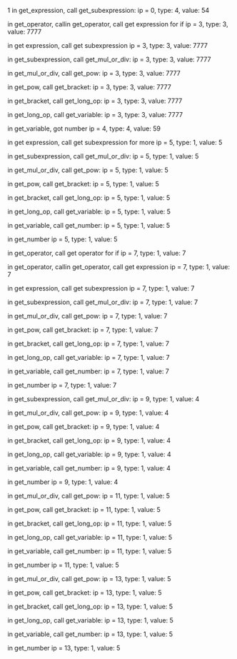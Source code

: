 1 in get_expression, call get_subexpression:   ip = 0, type: 4, value: 54


in get_operator, callin get_operator, call get expression for if   ip = 3, type: 3, value: 7777


in get expression, call get subexpression   ip = 3, type: 3, value: 7777


in get_subexpression, call get_mul_or_div:   ip = 3, type: 3, value: 7777


in get_mul_or_div, call get_pow:   ip = 3, type: 3, value: 7777


in get_pow, call get_bracket:   ip = 3, type: 3, value: 7777


in get_bracket, call get_long_op:   ip = 3, type: 3, value: 7777


in get_long_op, call get_variable:   ip = 3, type: 3, value: 7777


in get_variable, got number   ip = 4, type: 4, value: 59


in get expression, call get subexpression for more   ip = 5, type: 1, value: 5


in get_subexpression, call get_mul_or_div:   ip = 5, type: 1, value: 5


in get_mul_or_div, call get_pow:   ip = 5, type: 1, value: 5


in get_pow, call get_bracket:   ip = 5, type: 1, value: 5


in get_bracket, call get_long_op:   ip = 5, type: 1, value: 5


in get_long_op, call get_variable:   ip = 5, type: 1, value: 5


in get_variable, call get_number:   ip = 5, type: 1, value: 5


in get_number   ip = 5, type: 1, value: 5


in get_operator, call get operator for if   ip = 7, type: 1, value: 7


in get_operator, callin get_operator, call get expression   ip = 7, type: 1, value: 7


in get expression, call get subexpression   ip = 7, type: 1, value: 7


in get_subexpression, call get_mul_or_div:   ip = 7, type: 1, value: 7


in get_mul_or_div, call get_pow:   ip = 7, type: 1, value: 7


in get_pow, call get_bracket:   ip = 7, type: 1, value: 7


in get_bracket, call get_long_op:   ip = 7, type: 1, value: 7


in get_long_op, call get_variable:   ip = 7, type: 1, value: 7


in get_variable, call get_number:   ip = 7, type: 1, value: 7


in get_number   ip = 7, type: 1, value: 7


in get_subexpression, call get_mul_or_div:   ip = 9, type: 1, value: 4


in get_mul_or_div, call get_pow:   ip = 9, type: 1, value: 4


in get_pow, call get_bracket:   ip = 9, type: 1, value: 4


in get_bracket, call get_long_op:   ip = 9, type: 1, value: 4


in get_long_op, call get_variable:   ip = 9, type: 1, value: 4


in get_variable, call get_number:   ip = 9, type: 1, value: 4


in get_number   ip = 9, type: 1, value: 4


in get_mul_or_div, call get_pow:   ip = 11, type: 1, value: 5


in get_pow, call get_bracket:   ip = 11, type: 1, value: 5


in get_bracket, call get_long_op:   ip = 11, type: 1, value: 5


in get_long_op, call get_variable:   ip = 11, type: 1, value: 5


in get_variable, call get_number:   ip = 11, type: 1, value: 5


in get_number   ip = 11, type: 1, value: 5


in get_mul_or_div, call get_pow:   ip = 13, type: 1, value: 5


in get_pow, call get_bracket:   ip = 13, type: 1, value: 5


in get_bracket, call get_long_op:   ip = 13, type: 1, value: 5


in get_long_op, call get_variable:   ip = 13, type: 1, value: 5


in get_variable, call get_number:   ip = 13, type: 1, value: 5


in get_number   ip = 13, type: 1, value: 5


